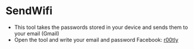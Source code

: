 # SendWifi
* This tool takes the passwords stored in your device and sends them to your email (Gmail)
* Open the tool and write your email and password
Facebook: [r00tly](https://www.facebook.com/r00tly)
